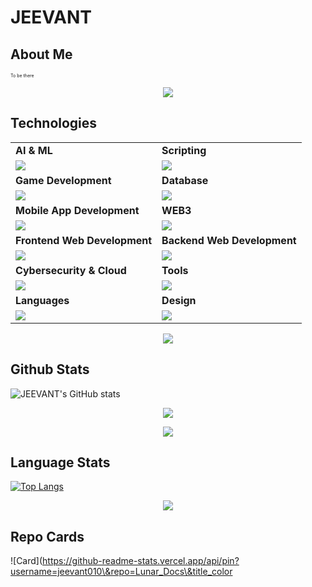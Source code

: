 # JEEVANT 

<link rel="stylesheet" type="text/css" href="style.css">





## About Me
<!-- ### **Welcome to My Page!** <img src="assets/flame.gif" style="position: relative;top:2.4px;" width="12" height="22">
![border-seperator](assets/borderseparator.gif) -->

<p style="font-size:7px;">
To be there
</p>

<p align="center"><img src= 'https://capsule-render.vercel.app/api?type=rect&color=gradient&height=2.5'/></p>

## Technologies
 
<table>
<tr>
	<td><strong>AI & ML</strong></td>
	<td><strong>Scripting</strong></td>
</tr>
<tr>
		<td><img src = "https://skillicons.dev/icons?i=pytorch,py,sklearn,anaconda,opencv,tensorflow,ai" ></td>
		<td><img src = "https://skillicons.dev/icons?i=bash,cmake,npm,git&theme=dark" ></td>
</tr>
<tr>
	<td><strong>Game Development</strong></td>
	<td><strong>Database</strong></td>
</tr>
<tr>
		<td><img src = "https://skillicons.dev/icons?i=cpp,cs,unity,unreal,java,python,visualstudio,blender" ></td>
		<td><img src = "https://skillicons.dev/icons?i=mongodb,mysql&theme=dark"></td>
</tr>
<tr>
	<td><strong>Mobile App Development</strong></td>
	<td><strong>WEB3</strong></td>
</tr>
<tr>
		<td><img src = "https://skillicons.dev/icons?i=flutter,java,androidstudio" ></td>
		<td><img src = "https://skillicons.dev/icons?i=ts,solidity&theme=dark"></td>
</tr>
<tr>
	<td><strong>Frontend Web Development</strong></td>
	<td><strong>Backend Web Development</strong></td>
</tr>
<tr>
		<td><img src = "https://skillicons.dev/icons?i=html,jquery,css,js,react,tailwind" ></td>
		<td><img src = "https://skillicons.dev/icons?i=nodejs,flask&theme=dark" ></td>
</tr>
<tr>
	<td><strong>Cybersecurity & Cloud</strong></td>
	<td><strong>Tools</strong></td>
</tr>
<tr>
	<td><img src = "https://skillicons.dev/icons?i=ubuntu,linux,docker,aws&theme=dark"></td>
	<td><img src = "https://skillicons.dev/icons?i=github,vscode,vim,githubactions&theme=dark"></td>
</tr>
<tr>
	<td><strong>Languages</strong></td>
	<td><strong>Design</strong></td>
</tr>
<tr>
	<td><img src = "https://skillicons.dev/icons?i=bash,c&theme=dark"></td>
	<td><img src = "https://skillicons.dev/icons?i=ps,figma&theme=dark"></td>
</tr>
</table>
<p align="center"><img src= 'https://capsule-render.vercel.app/api?type=rect&color=gradient&height=2.5'/></p>


## Github Stats

![JEEVANT's GitHub stats](https://github-readme-stats.vercel.app/api/?username=Jeevant010\&show=reviews,discussions_started,discussions_answered,prs_merged,prs_merged_percentage\&show_icons=true\&title_color=fff\&icon_color=79ff97\&text_color=9f9f9f\&bg_color=151515)

<p style="display:flex; align=center; justify-content:center; ">
<img src="https://streak-stats.demolab.com/?user=Jeevant010&theme=holi-theme">
</p>
<p align="center"><img src= 'https://capsule-render.vercel.app/api?type=rect&color=gradient&height=2.5'/></p>

## Language Stats
[![Top Langs](https://github-readme-stats.vercel.app/api/top-langs/?username=jeevant010&layout=compact&langs_count=12)](https://github.com/jeevant010/github-readme-stats)
<p align="center"><img src= 'https://capsule-render.vercel.app/api?type=rect&color=gradient&height=2.5'/></p>

## Repo Cards
![Card](https://github-readme-stats.vercel.app/api/pin?username=jeevant010\&repo=Lunar_Docs\&title_color

